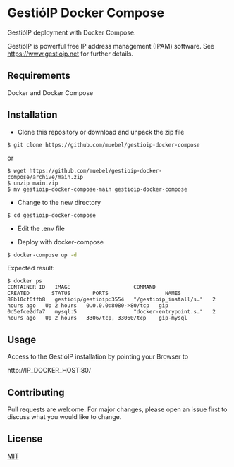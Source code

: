# Gesti&oacute;IP Docker Compose 

Gesti&oacute;IP deployment with Docker Compose.

Gesti&oacute;IP is powerful free IP address management (IPAM) software. See https://www.gestioip.net for further details.


## Requirements

Docker and Docker Compose


## Installation

* Clone this repository or download and unpack the zip file

```
$ git clone https://github.com/muebel/gestioip-docker-compose
```
or
```
$ wget https://github.com/muebel/gestioip-docker-compose/archive/main.zip
$ unzip main.zip
$ mv gestioip-docker-compose-main gestioip-docker-compose
```

* Change to the new directory

```
$ cd gestioip-docker-compose
```

* Edit the .env file

* Deploy with docker-compose

```bash
$ docker-compose up -d
```

Expected result:

```
$ docker ps
CONTAINER ID   IMAGE                    COMMAND                  CREATED       STATUS       PORTS                  NAMES
88b10cf6ffb8   gestioip/gestioip:3554   "/gestioip_install/s…"   2 hours ago   Up 2 hours   0.0.0.0:8080->80/tcp   gip
0d5efce2dfa7   mysql:5                  "docker-entrypoint.s…"   2 hours ago   Up 2 hours   3306/tcp, 33060/tcp    gip-mysql
```


## Usage
Access to the Gesti&oacute;IP installation by pointing your Browser to

http://IP_DOCKER_HOST:80/



## Contributing
Pull requests are welcome. For major changes, please open an issue first to discuss what you would like to change.


## License
[MIT](https://choosealicense.com/licenses/mit/)
